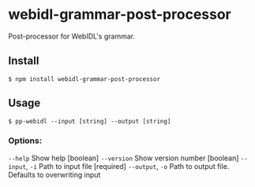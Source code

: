 # webidl-grammar-post-processor

Post-processor for WebIDL's grammar.

## Install

```
$ npm install webidl-grammar-post-processor
```

## Usage

```
$ pp-webidl --input [string] --output [string]
```

### Options:
  `--help`          Show help                                              [boolean]
  `--version`       Show version number                                    [boolean]
  `--input`, `-i`   Path to input file                                    [required]
  `--output`, `-o`  Path to output file. Defaults to overwriting input

